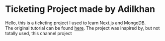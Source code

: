
# Ticketing Project made by Adilkhan

Hello, this is a ticketing project I used to learn Next.js and MongoDB. <br />
 The original tutorial can be found [here](https://www.youtube.com/@freecodecamp). The project was inspired by, but not totally used, this channel project

